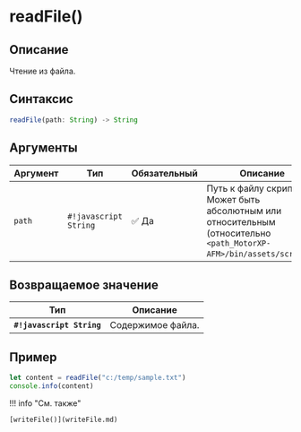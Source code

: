 # readFile()

## Описание
Чтение из файла.

## Синтаксис
```javascript
readFile(path: String) -> String
``` 

## Аргументы
| Аргумент | Тип      | Обязательный | Описание                                                                 |
|----------|----------|--------------|--------------------------------------------------------------------------|
| `path`   | `#!javascript String` | :white_check_mark: Да         | Путь к файлу скрипта. Может быть абсолютным или относительным (относительно `<path_MotorXP-AFM>/bin/assets/scripts`). |

## Возвращаемое значение
| Тип      | Описание                                                                 |
|----------|--------------------------------------------------------------------------|
| **`#!javascript String`**  | Cодержимое файла. |

## Пример
``` javascript linenums="1"
let content = readFile("c:/temp/sample.txt")
console.info(content)
``` 

!!! info "См. также"

    [writeFile()](writeFile.md)
